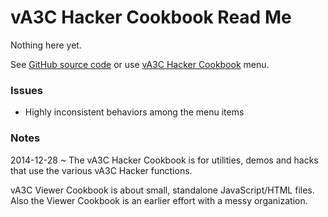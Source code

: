 vA3C Hacker Cookbook Read Me
===

Nothing here yet.

See [GitHub source code]( https://github.com/va3c/viewer/tree/gh-pages/va3c-hacker "View files with GitHub" ) or use 
[vA3C Hacker Cookbook](va3c-hacker-cookbook-viewer-r1.html) menu.


### Issues

* Highly inconsistent behaviors among the menu items

### Notes
2014-12-28 ~ 
The vA3C Hacker Cookbook is for utilities, demos and hacks that use the various vA3C Hacker functions.

vA3C Viewer Cookbook is about small, standalone JavaScript/HTML files. Also the Viewer Cookbook is an earlier effort with a messy organization.



